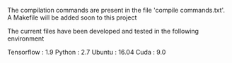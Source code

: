 The compilation commands are present in the file 'compile commands.txt'. A Makefile will be added soon to this project

The current files have been developed and tested in the following environment

  Tensorflow : 1.9
  Python : 2.7
  Ubuntu : 16.04
  Cuda : 9.0
